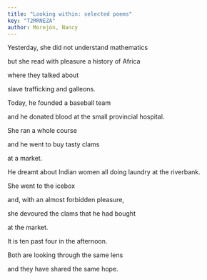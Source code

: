 ```yaml
---
title: "Looking within: selected poems"
key: "T2MRNEZA"
author: Morejón, Nancy
---
```

<div data-schema-version="8"><p>Yesterday, she did not understand mathematics</p> <p>but she read with pleasure a history of Africa</p> <p>where they talked about</p> <p>slave trafficking and galleons.</p> <p>Today, he founded a baseball team</p> <p>and he donated blood at the small provincial hospital.</p> <p>She ran a whole course</p> <p>and he went to buy tasty clams</p> <p>at a market.</p> <p>He dreamt about Indian women all doing laundry at the riverbank.</p> <p>She went to the icebox</p> <p>and, with an almost forbidden pleasure,</p> <p>she devoured the clams that he had bought</p> <p>at the market.</p> <p>It is ten past four in the afternoon.</p> <p>Both are looking through the same lens</p> <p>and they have shared the same hope.</p> </div>